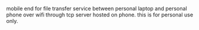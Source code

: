 mobile end for file transfer service between personal laptop and personal phone over wifi through tcp server hosted on phone. this is for personal use only.
